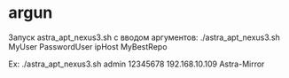 # argun

Запуск astra_apt_nexus3.sh с вводом аргументов:
./astra_apt_nexus3.sh MyUser PasswordUser ipHost MyBestRepo

Ex:
./astra_apt_nexus3.sh admin 12345678 192.168.10.109 Astra-Mirror
